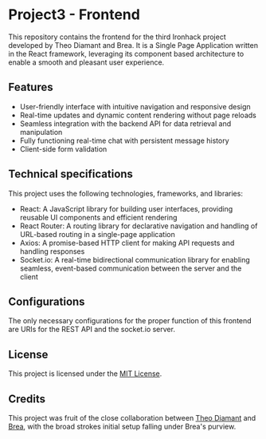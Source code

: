 # Project3 - Frontend

This repository contains the frontend for the third Ironhack project developed by Theo Diamant and Brea. It is a Single Page Application written in the React framework, leveraging its component based architecture to enable a smooth and pleasant user experience.

## Features

- User-friendly interface with intuitive navigation and responsive design
- Real-time updates and dynamic content rendering without page reloads
- Seamless integration with the backend API for data retrieval and manipulation
- Fully functioning real-time chat with persistent message history
- Client-side form validation

## Technical specifications

This project uses the following technologies, frameworks, and libraries:

- React: A JavaScript library for building user interfaces, providing reusable UI components and efficient rendering
- React Router: A routing library for declarative navigation and handling of URL-based routing in a single-page application
- Axios: A promise-based HTTP client for making API requests and handling responses
- Socket.io: A real-time bidirectional communication library for enabling seamless, event-based communication between the server and the client

## Configurations

The only necessary configurations for the proper function of this frontend are URIs for the REST API and the socket.io server.

## License

This project is licensed under the [MIT License](https://opensource.org/license/mit/).

## Credits

This project was fruit of the close collaboration between [Theo Diamant](https://github.com/TheoDiamant) and [Brea](https://github.com/FakeJoanna), with the broad strokes initial setup falling under Brea's purview.